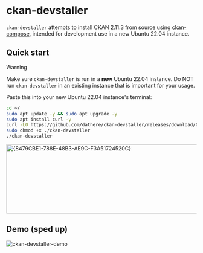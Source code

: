# ckan-devstaller

`ckan-devstaller` attempts to install CKAN 2.11.3 from source using [ckan-compose](https://github.com/tino097/ckan-compose), intended for development use in a new Ubuntu 22.04 instance.

## Quick start

> [!WARNING]
> Make sure `ckan-devstaller` is run in a **new** Ubuntu 22.04 instance. Do NOT run `ckan-devstaller` in an existing instance that is important for your usage.

Paste this into your new Ubuntu 22.04 instance's terminal:

```bash
cd ~/
sudo apt update -y && sudo apt upgrade -y
sudo apt install curl -y
curl -LO https://github.com/dathere/ckan-devstaller/releases/download/0.1.0/ckan-devstaller
sudo chmod +x ./ckan-devstaller
./ckan-devstaller
```

<img width="1271" height="183" alt="{8479CBE1-788E-48B3-AE9C-F3A51724520C}" src="https://github.com/user-attachments/assets/86373a89-895b-403c-a699-0cf3865ee100" />

## Demo (sped up)

![ckan-devstaller-demo](https://github.com/user-attachments/assets/9fc388ab-e044-4453-ae49-7d7f31065fe3)
